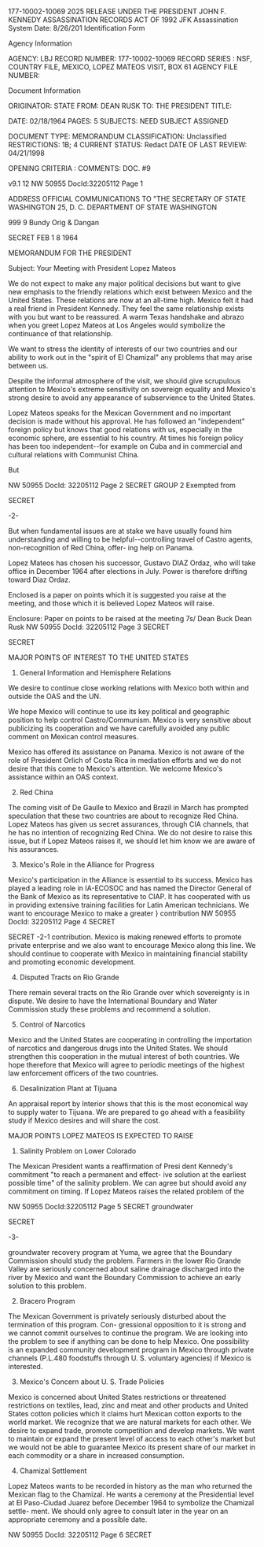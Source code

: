 177-10002-10069 2025 RELEASE UNDER THE PRESIDENT JOHN F. KENNEDY ASSASSINATION RECORDS ACT OF 1992
JFK Assassination System Date: 8/26/201
Identification Form

Agency Information

AGENCY: LBJ
RECORD NUMBER: 177-10002-10069
RECORD SERIES : NSF, COUNTRY FILE, MEXICO, LOPEZ MATEOS VISIT, BOX 61
AGENCY FILE NUMBER:

Document Information

ORIGINATOR: STATE
FROM: DEAN RUSK
TO: THE PRESIDENT
TITLE:

DATE: 02/18/1964
PAGES: 5
SUBJECTS: NEED SUBJECT ASSIGNED

DOCUMENT TYPE: MEMORANDUM
CLASSIFICATION: Unclassified
RESTRICTIONS: 1B; 4
CURRENT STATUS: Redact
DATE OF LAST REVIEW: 04/21/1998

OPENING CRITERIA :
COMMENTS: DOC. #9

v9.1 12
NW 50955 DocId:32205112 Page 1

ADDRESS OFFICIAL COMMUNICATIONS TO
"THE SECRETARY OF STATE
WASHINGTON 25, D. C.
DEPARTMENT OF STATE
WASHINGTON

999
9
Bundy
Orig & Dangan

SECRET
FEB 1 8 1964

MEMORANDUM FOR THE PRESIDENT

Subject: Your Meeting with President Lopez Mateos

We do not expect to make any major political decisions
but want to give new emphasis to the friendly relations
which exist between Mexico and the United States. These
relations are now at an all-time high. Mexico felt it had
a real friend in President Kennedy. They feel the same
relationship exists with you but want to be reassured. A
warm Texas handshake and abrazo when you greet Lopez Mateos
at Los Angeles would symbolize the continuance of that
relationship.

We want to stress the identity of interests of our two
countries and our ability to work out in the "spirit of
El Chamizal" any problems that may arise between us.

Despite the informal atmosphere of the visit, we
should give scrupulous attention to Mexico's extreme
sensitivity on sovereign equality and Mexico's strong
desire to avoid any appearance of subservience to the
United States.

Lopez Mateos speaks for the Mexican Government and
no important decision is made without his approval. He
has followed an "independent" foreign policy but knows
that good relations with us, especially in the economic
sphere, are essential to his country. At times his foreign
policy has been too independent--for example on Cuba and in
commercial and cultural relations with Communist China.

But

NW 50955 DocId: 32205112 Page 2
SECRET
GROUP 2
Exempted from

SECRET

-2-

But when fundamental issues are at stake we have usually
found him understanding and willing to be helpful--controlling
travel of Castro agents, non-recognition of Red China, offer-
ing help on Panama.

Lopez Mateos has chosen his successor, Gustavo DIAZ
Ordaz, who will take office in December 1964 after elections
in July. Power is therefore drifting toward Diaz Ordaz.

Enclosed is a paper on points which it is suggested
you raise at the meeting, and those which it is believed
Lopez Mateos will raise.

Enclosure:
Paper on points to be
raised at the meeting
7s/ Dean Buck
Dean Rusk
NW 50955 DocId: 32205112
Page 3
SECRET

SECRET

MAJOR POINTS OF INTEREST TO THE UNITED STATES

1. General Information and Hemisphere Relations

We desire to continue close working relations with
Mexico both within and outside the OAS and the UN.

We hope Mexico will continue to use its key political
and geographic position to help control Castro/Communism.
Mexico is very sensitive about publicizing its cooperation
and we have carefully avoided any public comment on Mexican
control measures.

Mexico has offered its assistance on Panama. Mexico
is not aware of the role of President Orlich of Costa Rica
in mediation efforts and we do not desire that this come to
Mexico's attention. We welcome Mexico's assistance within
an OAS context.

2. Red China

The coming visit of De Gaulle to Mexico and Brazil in
March has prompted speculation that these two countries
are about to recognize Red China. Lopez Mateos has given
us secret assurances, through CIA channels, that he has
no intention of recognizing Red China. We do not desire
to raise this issue, but if Lopez Mateos raises it, we
should let him know we are aware of his assurances.

3. Mexico's Role in the Alliance for Progress

Mexico's participation in the Alliance is essential
to its success. Mexico has played a leading role in IA-ECOSOC
and has named the Director General of the Bank of Mexico as
its representative to CIAP. It has cooperated with us in
providing extensive training facilities for Latin American
technicians. We want to encourage Mexico to make a greater
}
contribution
NW 50955 DocId: 32205112 Page 4
SECRET

SECRET
-2-1
contribution. Mexico is making renewed efforts to promote
private enterprise and we also want to encourage Mexico
along this line. We should continue to cooperate with
Mexico in maintaining financial stability and promoting
economic development.

4. Disputed Tracts on Rio Grande

There remain several tracts on the Rio Grande over
which sovereignty is in dispute. We desire to have the
International Boundary and Water Commission study these
problems and recommend a solution.

5. Control of Narcotics

Mexico and the United States are cooperating in
controlling the importation of narcotics and dangerous
drugs into the United States. We should strengthen this
cooperation in the mutual interest of both countries. We
hope therefore that Mexico will agree to periodic meetings
of the highest law enforcement officers of the two countries.

6. Desalinization Plant at Tijuana

An appraisal report by Interior shows that this is
the most economical way to supply water to Tijuana. We
are prepared to go ahead with a feasibility study if
Mexico desires and will share the cost.

MAJOR POINTS LOPEZ MATEOS IS EXPECTED TO RAISE

1. Salinity Problem on Lower Colorado

The Mexican President wants a reaffirmation of Presi
dent Kennedy's commitment "to reach a permanent and effect-
ive solution at the earliest possible time" of the salinity
problem. We can agree but should avoid any commitment on
timing. If Lopez Mateos raises the related problem of the

NW 50955 DocId:32205112 Page 5
SECRET
groundwater

SECRET

-3-

groundwater recovery program at Yuma, we agree that the
Boundary Commission should study the problem. Farmers
in the lower Rio Grande Valley are seriously concerned
about saline drainage discharged into the river by Mexico
and want the Boundary Commission to achieve an early
solution to this problem.

2. Bracero Program

The Mexican Government is privately seriously
disturbed about the termination of this program. Con-
gressional opposition to it is strong and we cannot commit
ourselves to continue the program. We are looking into the
problem to see if anything can be done to help Mexico. One
possibility is an expanded community development program
in Mexico through private channels (P.L.480 foodstuffs
through U. S. voluntary agencies) if Mexico is interested.

3. Mexico's Concern about U. S. Trade Policies

Mexico is concerned about United States restrictions
or threatened restrictions on textiles, lead, zinc and
meat and other products and United States cotton policies
which it claims hurt Mexican cotton exports to the world
market. We recognize that we are natural markets for each
other. We desire to expand trade, promote competition and
develop markets. We want to maintain or expand the present
level of access to each other's market but we would not be
able to guarantee Mexico its present share of our market in
each commodity or a share in increased consumption.

4. Chamizal Settlement

Lopez Mateos wants to be recorded in history as the
man who returned the Mexican flag to the Chamizal. He
wants a ceremony at the Presidential level at El Paso-Ciudad
Juarez before December 1964 to symbolize the Chamizal settle-
ment. We should only agree to consult later in the year on
an appropriate ceremony and a possible date.

NW 50955 DocId: 32205112 Page 6
SECRET
